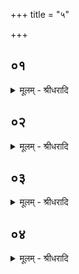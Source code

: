 +++
title = "५"

+++


## ०१
<details><summary>मूलम् - श्रीधरादि</summary>

स᳘र्व्वेषु वै᳘ लोके᳘षु॥  
मृत्य᳘वो ऽन्वा᳘यत्तास्ते᳘भ्यो यदा᳘हुतीर्न्न᳘ जुहुया᳘ल्लोके᳘ लोक ऽएनं मृत्यु᳘र्व्विन्देद्य᳘न्मृत्यु᳘भ्य ऽआ᳘हुतीर्ज्जुहो᳘ति लोके᳘ लोक ऽएव᳘ मृत्युम᳘पजयति॥
</details>

## ०२
<details><summary>मूलम् - श्रीधरादि</summary>

त᳘दाहुः॥  
(र्य्य᳘) य᳘दमु᳘ष्मै स्वा᳘हा ऽमु᳘ष्मै स्वाहे᳘ति जु᳘ह्वत्सञ्च᳘क्षीत बहुम्मृत्यु᳘ममि᳘त्रङ्कुर्व्वीत[[!!]] मृत्य᳘व ऽआत्मा᳘नम᳘पिदध्यादि᳘ति मृत्य᳘वे स्वाहेत्ये᳘कस्मा ऽएवै᳘कामा᳘हुतिं जुहोत्ये᳘को ह वा᳘ ऽअमु᳘ष्मिंल्लोके᳘ मृत्यु᳘रशना᳘यैव त᳘मे᳘वामु᳘ष्मिंल्लोके᳘ ऽपजयति॥
</details>

## ०३
<details><summary>मूलम् - श्रीधरादि</summary>

ब्रह्महत्या᳘यै स्वाहे᳘ति द्विती᳘यामा᳘हुतिञ्जुहोति॥  
(त्य᳘) अ᳘मृत्युर्ह वा᳘ ऽअन्यो᳘ ब्रह्महत्या᳘यै मृत्यु᳘रेष᳘ ह वै᳘ साक्षा᳘न्मृत्युर्य्य᳘द्ब्रह्महत्या᳘ साक्षा᳘देव᳘ मृत्युम᳘पजयति॥ (अर्द्धः प्रपाठकः ॥कण्डिकाः॥५९॥)
</details>

## ०४
<details><summary>मूलम् - श्रीधरादि</summary>

(त्ये) एता᳘ᳫँ᳘ ह वै᳘ मुण्डिभ᳘ ऽऔदन्यः᳘॥  
(न्यो᳘) ब्रह्महत्या᳘यै प्प्रा᳘यश्चित्तिम्विदा᳘ञ्चकार य᳘द्ब्रह्महत्या᳘या ऽआ᳘हुतिं जुहो᳘ति मृत्यु᳘मेवा᳘हुत्या तर्प्पयित्वा᳘ परिपा᳘णङ्कृत्वा᳘ ब्रह्मघ्ने᳘ भेषज᳘ङ्करोति त᳘स्माद्य᳘स्यै᳘षा ऽश्वमेध ऽआ᳘हुतिर्हूयते᳘ ऽपि᳘ यो ऽस्यापरी᳘षु प्प्रजा᳘याम्ब्राह्मणᳫँ᳭ ह᳘न्ति त᳘स्मै भेषज᳘ङ्करोति॥
</details>
